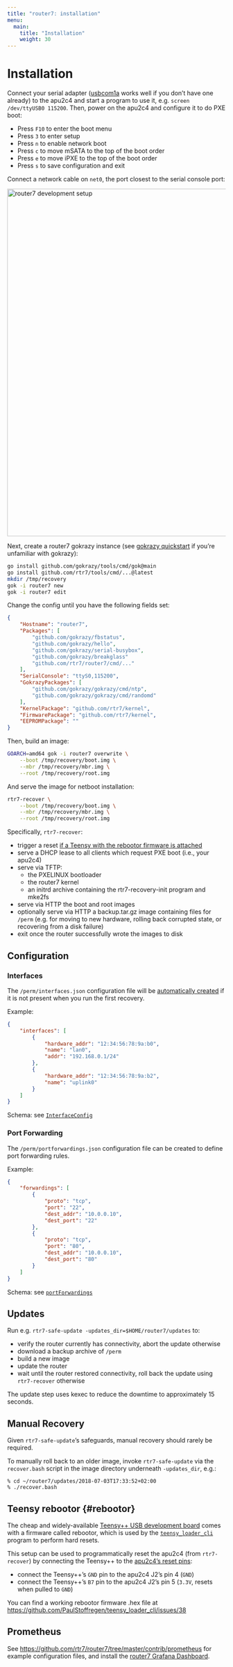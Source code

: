 ```yaml
---
title: "router7: installation"
menu:
  main:
    title: "Installation"
    weight: 30
---
```


# Installation

Connect your serial adapter ([usbcom1a](https://pcengines.ch/usbcom1a.htm) works well if you don’t have one already) to the apu2c4 and start a program to use it, e.g. `screen /dev/ttyUSB0 115200`. Then, power on the apu2c4 and configure it to do PXE boot:

* Press `F10` to enter the boot menu
* Press `3` to enter setup
* Press `n` to enable network boot
* Press `c` to move mSATA to the top of the boot order
* Press `e` to move iPXE to the top of the boot order
* Press `s` to save configuration and exit

Connect a network cable on `net0`, the port closest to the serial console port:

<img src="https://raw.githubusercontent.com/rtr7/router7/master/devsetup.jpg"
width="800" alt="router7 development setup">

Next, create a router7 gokrazy instance (see [gokrazy
quickstart](https://gokrazy.org/quickstart/) if you’re unfamiliar with gokrazy):

```bash
go install github.com/gokrazy/tools/cmd/gok@main
go install github.com/rtr7/tools/cmd/...@latest
mkdir /tmp/recovery
gok -i router7 new
gok -i router7 edit
```

Change the config until you have the following fields set:

```json
{
    "Hostname": "router7",
    "Packages": [
        "github.com/gokrazy/fbstatus",
        "github.com/gokrazy/hello",
        "github.com/gokrazy/serial-busybox",
        "github.com/gokrazy/breakglass"
        "github.com/rtr7/router7/cmd/..."
    ],
    "SerialConsole": "ttyS0,115200",
    "GokrazyPackages": [
        "github.com/gokrazy/gokrazy/cmd/ntp",
        "github.com/gokrazy/gokrazy/cmd/randomd"
    ],
    "KernelPackage": "github.com/rtr7/kernel",
    "FirmwarePackage": "github.com/rtr7/kernel",
    "EEPROMPackage": ""
}
```

Then, build an image:

```bash
GOARCH=amd64 gok -i router7 overwrite \
    --boot /tmp/recovery/boot.img \
	--mbr /tmp/recovery/mbr.img \
	--root /tmp/recovery/root.img
```

And serve the image for netboot installation:

```bash
rtr7-recover \
    --boot /tmp/recovery/boot.img \
    --mbr /tmp/recovery/mbr.img \
    --root /tmp/recovery/root.img
```

Specifically, `rtr7-recover`:

* trigger a reset [if a Teensy with the rebootor firmware is attached](#rebootor)
* serve a DHCP lease to all clients which request PXE boot (i.e., your apu2c4)
* serve via TFTP:
  * the PXELINUX bootloader
  * the router7 kernel
  * an initrd archive containing the rtr7-recovery-init program and mke2fs
* serve via HTTP the boot and root images
* optionally serve via HTTP a backup.tar.gz image containing files for `/perm` (e.g. for moving to new hardware, rolling back corrupted state, or recovering from a disk failure)
* exit once the router successfully wrote the images to disk

## Configuration

### Interfaces

The `/perm/interfaces.json` configuration file will be [automatically created](https://github.com/rtr7/tools/blob/57c2cdc3b629d2fbd13564ae37f6282f6ee8427f/cmd/rtr7-recovery-init/recoveryinit.go#L320) if it is not present when you run the first recovery.

Example:

```json
{
    "interfaces": [
        {
            "hardware_addr": "12:34:56:78:9a:b0",
            "name": "lan0",
            "addr": "192.168.0.1/24"
        },
        {
            "hardware_addr": "12:34:56:78:9a:b2",
            "name": "uplink0"
        }
    ]
}
```

Schema: see [`InterfaceConfig`](https://github.com/rtr7/router7/blob/f86e20be5305fc0e7e77421e0f2abde98a84f2a7/internal/netconfig/netconfig.go#L183)

### Port Forwarding

The `/perm/portforwardings.json` configuration file can be created to define port forwarding rules.

Example:

```json
{
    "forwardings": [
        {
            "proto": "tcp",
            "port": "22",
            "dest_addr": "10.0.0.10",
            "dest_port": "22"
        },
        {
            "proto": "tcp",
            "port": "80",
            "dest_addr": "10.0.0.10",
            "dest_port": "80"
        }
    ]
}
```

Schema: see [`portForwardings`](
https://github.com/rtr7/router7/blob/f86e20be5305fc0e7e77421e0f2abde98a84f2a7/internal/netconfig/netconfig.go#L431)

## Updates

Run e.g. `rtr7-safe-update -updates_dir=$HOME/router7/updates` to:

* verify the router currently has connectivity, abort the update otherwise
* download a backup archive of `/perm`
* build a new image
* update the router
* wait until the router restored connectivity, roll back the update using `rtr7-recover` otherwise

The update step uses kexec to reduce the downtime to approximately 15 seconds.

## Manual Recovery

Given `rtr7-safe-update`’s safeguards, manual recovery should rarely be required.

To manually roll back to an older image, invoke `rtr7-safe-update` via the
`recover.bash` script in the image directory underneath `-updates_dir`, e.g.:

```shell
% cd ~/router7/updates/2018-07-03T17:33:52+02:00
% ./recover.bash
```

## Teensy rebootor {#rebootor}

The cheap and widely-available [Teensy++ USB development board](https://www.pjrc.com/store/teensypp.html) comes with a firmware called rebootor, which is used by the [`teensy_loader_cli`](https://www.pjrc.com/teensy/loader_cli.html) program to perform hard resets.

This setup can be used to programmatically reset the apu2c4 (from `rtr7-recover`) by connecting the Teensy++ to the [apu2c4’s reset pins](http://pcengines.ch/pdf/apu2.pdf):
* connect the Teensy++’s `GND` pin to the apu2c4 J2’s pin 4 (`GND`)
* connect the Teensy++’s `B7` pin to the apu2c4 J2’s pin 5 (`3.3V`, resets when pulled to `GND`)

You can find a working rebootor firmware .hex file at https://github.com/PaulStoffregen/teensy_loader_cli/issues/38

## Prometheus

See https://github.com/rtr7/router7/tree/master/contrib/prometheus for example
configuration files, and install the [router7 Grafana
Dashboard](https://grafana.com/dashboards/8288).

